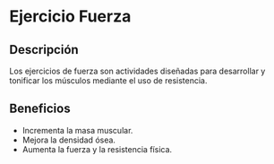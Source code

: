 # Ejercicio Fuerza

## Descripción
Los ejercicios de fuerza son actividades diseñadas para desarrollar y tonificar los músculos mediante el uso de resistencia.

## Beneficios
- Incrementa la masa muscular.
- Mejora la densidad ósea.
- Aumenta la fuerza y la resistencia física.